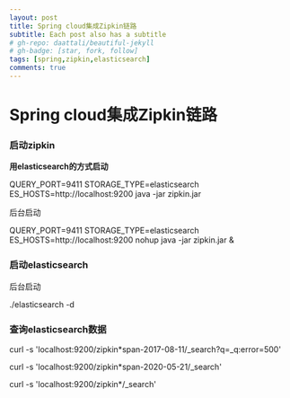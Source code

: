 ```yaml
---
layout: post
title: Spring cloud集成Zipkin链路
subtitle: Each post also has a subtitle
# gh-repo: daattali/beautiful-jekyll
# gh-badge: [star, fork, follow]
tags: [spring,zipkin,elasticsearch]
comments: true
---
```



# Spring cloud集成Zipkin链路

### 启动zipkin

**用elasticsearch的方式启动**

QUERY_PORT=9411 STORAGE_TYPE=elasticsearch ES_HOSTS=http://localhost:9200 java -jar zipkin.jar

后台启动

QUERY_PORT=9411 STORAGE_TYPE=elasticsearch ES_HOSTS=http://localhost:9200 nohup java -jar zipkin.jar &



### 启动elasticsearch

后台启动

./elasticsearch -d



### 查询elasticsearch数据

curl -s 'localhost:9200/zipkin*span-2017-08-11/_search?q=_q:error=500'

curl -s 'localhost:9200/zipkin*span-2020-05-21/_search'

curl -s 'localhost:9200/zipkin*/_search'





